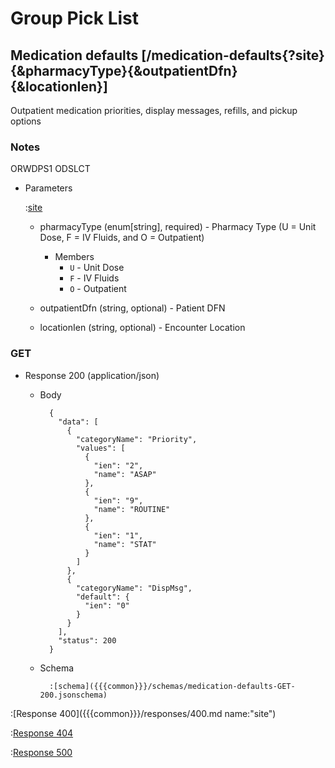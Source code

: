 # Group Pick List

## Medication defaults [/medication-defaults{?site}{&pharmacyType}{&outpatientDfn}{&locationIen}]

Outpatient medication priorities, display messages, refills, and pickup options

### Notes

ORWDPS1 ODSLCT

+ Parameters

    :[site]({{{common}}}/parameters/site.md)

    + pharmacyType (enum[string], required) - Pharmacy Type (U = Unit Dose, F = IV Fluids, and O = Outpatient)

        + Members
            + `U` - Unit Dose
            + `F` - IV Fluids
            + `O` - Outpatient


    + outpatientDfn (string, optional) - Patient DFN

    + locationIen (string, optional) - Encounter Location

### GET

+ Response 200 (application/json)

    + Body

            {
              "data": [
                {
                  "categoryName": "Priority",
                  "values": [
                    {
                      "ien": "2",
                      "name": "ASAP"
                    },
                    {
                      "ien": "9",
                      "name": "ROUTINE"
                    },
                    {
                      "ien": "1",
                      "name": "STAT"
                    }
                  ]
                },
                {
                  "categoryName": "DispMsg",
                  "default": {
                    "ien": "0"
                  }
                }
              ],
              "status": 200
            }

    + Schema

            :[schema]({{{common}}}/schemas/medication-defaults-GET-200.jsonschema)

:[Response 400]({{{common}}}/responses/400.md name:"site")

:[Response 404]({{{common}}}/responses/404.md)

:[Response 500]({{{common}}}/responses/500.md)


